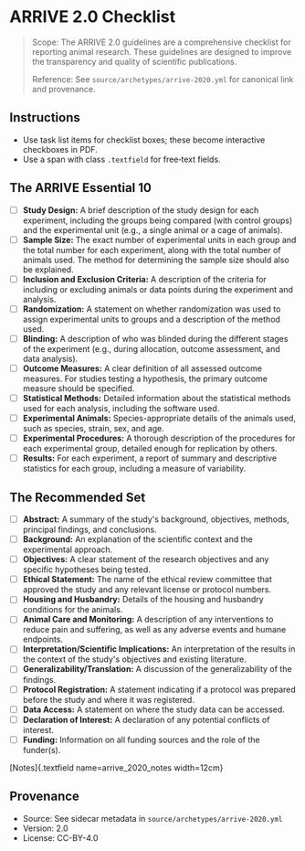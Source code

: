 # ARRIVE 2.0 Checklist

> Scope: The ARRIVE 2.0 guidelines are a comprehensive checklist for reporting animal research. These guidelines are designed to improve the transparency and quality of scientific publications.
>
> Reference: See `source/archetypes/arrive-2020.yml` for canonical link and provenance.

## Instructions
- Use task list items for checklist boxes; these become interactive checkboxes in PDF.
- Use a span with class `.textfield` for free‑text fields.

## The ARRIVE Essential 10

- [ ] **Study Design:** A brief description of the study design for each experiment, including the groups being compared (with control groups) and the experimental unit (e.g., a single animal or a cage of animals).
- [ ] **Sample Size:** The exact number of experimental units in each group and the total number for each experiment, along with the total number of animals used. The method for determining the sample size should also be explained.
- [ ] **Inclusion and Exclusion Criteria:** A description of the criteria for including or excluding animals or data points during the experiment and analysis.
- [ ] **Randomization:** A statement on whether randomization was used to assign experimental units to groups and a description of the method used.
- [ ] **Blinding:** A description of who was blinded during the different stages of the experiment (e.g., during allocation, outcome assessment, and data analysis).
- [ ] **Outcome Measures:** A clear definition of all assessed outcome measures. For studies testing a hypothesis, the primary outcome measure should be specified.
- [ ] **Statistical Methods:** Detailed information about the statistical methods used for each analysis, including the software used.
- [ ] **Experimental Animals:** Species-appropriate details of the animals used, such as species, strain, sex, and age.
- [ ] **Experimental Procedures:** A thorough description of the procedures for each experimental group, detailed enough for replication by others.
- [ ] **Results:** For each experiment, a report of summary and descriptive statistics for each group, including a measure of variability.

## The Recommended Set

- [ ] **Abstract:** A summary of the study's background, objectives, methods, principal findings, and conclusions.
- [ ] **Background:** An explanation of the scientific context and the experimental approach.
- [ ] **Objectives:** A clear statement of the research objectives and any specific hypotheses being tested.
- [ ] **Ethical Statement:** The name of the ethical review committee that approved the study and any relevant license or protocol numbers.
- [ ] **Housing and Husbandry:** Details of the housing and husbandry conditions for the animals.
- [ ] **Animal Care and Monitoring:** A description of any interventions to reduce pain and suffering, as well as any adverse events and humane endpoints.
- [ ] **Interpretation/Scientific Implications:** An interpretation of the results in the context of the study's objectives and existing literature.
- [ ] **Generalizability/Translation:** A discussion of the generalizability of the findings.
- [ ] **Protocol Registration:** A statement indicating if a protocol was prepared before the study and where it was registered.
- [ ] **Data Access:** A statement on where the study data can be accessed.
- [ ] **Declaration of Interest:** A declaration of any potential conflicts of interest.
- [ ] **Funding:** Information on all funding sources and the role of the funder(s).

[Notes]{.textfield name=arrive_2020_notes width=12cm}

## Provenance
- Source: See sidecar metadata in `source/archetypes/arrive-2020.yml`
- Version: 2.0
- License: CC-BY-4.0
